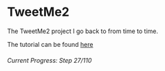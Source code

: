 # TweetMe2

The TweetMe2 project I go back to from time to time.

The tutorial can be found [here](https://www.youtube.com/watch?v=f1R_bykXHGE)

###### Current Progress: Step 27/110

